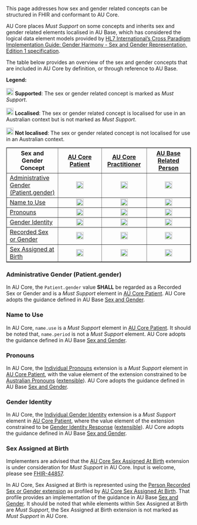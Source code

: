 This page addresses how sex and gender related concepts can be structured in FHIR and conformant to AU Core.

AU Core places *Must Support* on some concepts and inherits sex and gender related elements localised in AU Base, which has considered the logical data element models provided by [HL7 International’s Cross Paradigm Implementation Guide: Gender Harmony - Sex and Gender Representation, Edition 1 specification](https://hl7.org/xprod/ig/uv/gender-harmony/informative1/).

The table below provides an overview of the sex and gender concepts that are included in AU Core by definition, or through reference to AU Base.

**Legend:**

<img src="green_checkmark.svg.png" width="20"/> **Supported**: The sex or gender related concept is marked as *Must Support*.

<img src="orange_checkmark.svg.png" width="20"/> **Localised**: The sex or gender related concept is localised for use in an Australian context but is not marked as *Must Support*.

<img src="minus_symbol.svg.png" width="20"/> **Not localised**: The sex or gender related concept is not localised for use in an Australian context.


<table border="1" style="width: 100%; margin: auto; border-collapse: collapse;">
    <thead>
        <tr>
            <th style="width: 25%; text-align: center; vertical-align: middle;">Sex and Gender Concept</th>
            <th style="width: 25%; text-align: center; vertical-align: middle;"><a href="StructureDefinition-au-core-patient.html">AU Core Patient</a></th>
            <th style="width: 25%; text-align: center; vertical-align: middle;"><a href="StructureDefinition-au-core-practitioner.html">AU Core Practitioner</a></th>
            <th style="width: 25%; text-align: center; vertical-align: middle;"><a href="https://build.fhir.org/ig/hl7au/au-fhir-base/StructureDefinition-au-relatedperson.html">AU Base Related Person</a></th>
        </tr>
    </thead>
    <tbody>
          <tr>
            <td style="width: 25%; text-align: left; vertical-align: middle;"><a href="sex-and-gender.html#administrative-gender-patientgender">Administrative Gender (Patient.gender)</a></td>
            <td style="width: 25%; text-align: center; vertical-align: middle;"><img src="green_checkmark.svg.png" width="20"/></td>
            <td style="width: 25%; text-align: center; vertical-align: middle;"><img src="minus_symbol.svg.png" width="20"/></td>
            <td style="width: 25%; text-align: center; vertical-align: middle;"><img src="minus_symbol.svg.png" width="20"/></td>
        </tr>
        <tr>
            <td style="width: 25%; text-align: left; vertical-align: middle;"><a href="sex-and-gender.html#name-to-use">Name to Use</a></td>
            <td style="width: 25%; text-align: center; vertical-align: middle;"><img src="green_checkmark.svg.png" width="20"/></td>
            <td style="width: 25%; text-align: center; vertical-align: middle;"><img src="orange_checkmark.svg.png" width="20"/></td>
            <td style="width: 25%; text-align: center; vertical-align: middle;"><img src="orange_checkmark.svg.png" width="20"/></td>
        </tr>
        <tr>
            <td style="width: 25%; text-align: left; vertical-align: middle;"><a href="sex-and-gender.html#pronouns">Pronouns</a></td>
            <td style="width: 25%; text-align: center; vertical-align: middle;"><img src="green_checkmark.svg.png" width="20"/></td>
            <td style="width: 25%; text-align: center; vertical-align: middle;"><img src="orange_checkmark.svg.png" width="20"/></td>
            <td style="width: 25%; text-align: center; vertical-align: middle;"><img src="orange_checkmark.svg.png" width="20"/></td>
        </tr>
        <tr>
            <td style="width: 25%; text-align: left; vertical-align: middle;"><a href="sex-and-gender.html#gender-identity">Gender Identity</a></td>
            <td style="width: 25%; text-align: center; vertical-align: middle;"><img src="green_checkmark.svg.png" width="20"/></td>
            <td style="width: 25%; text-align: center; vertical-align: middle;"><img src="orange_checkmark.svg.png" width="20"/></td>
            <td style="width: 25%; text-align: center; vertical-align: middle;"><img src="orange_checkmark.svg.png" width="20"/></td>
        </tr>
        <tr>
            <td style="width: 25%; text-align: left; vertical-align: middle;"><a href="https://build.fhir.org/ig/hl7au/au-fhir-base/sexgender.html#recorded-sex-or-gender">Recorded Sex or Gender</a></td>
            <td style="width: 25%; text-align: center; vertical-align: middle;"><img src="orange_checkmark.svg.png" width="20"/></td>
            <td style="width: 25%; text-align: center; vertical-align: middle;"><img src="orange_checkmark.svg.png" width="20"/></td>
            <td style="width: 25%; text-align: center; vertical-align: middle;"><img src="orange_checkmark.svg.png" width="20"/></td>
        </tr>
        <tr>
            <td style="width: 25%; text-align: left; vertical-align: middle;"><a href="sex-and-gender.html#sex-assigned-at-birth">Sex Assigned at Birth</a></td>
            <td style="width: 25%; text-align: center; vertical-align: middle;"><img src="orange_checkmark.svg.png" width="20"/></td>
            <td style="width: 25%; text-align: center; vertical-align: middle;"><img src="orange_checkmark.svg.png" width="20"/></td>
            <td style="width: 25%; text-align: center; vertical-align: middle;"><img src="orange_checkmark.svg.png" width="20"/></td>
        </tr>
    </tbody>
</table>


### Administrative Gender (Patient.gender)
In AU Core, the `Patient.gender` value **SHALL** be regarded as a Recorded Sex or Gender and is a *Must Support* element in [AU Core Patient](StructureDefinition-au-core-patient.html). AU Core adopts the guidance defined in AU Base [Sex and Gender](https://build.fhir.org/ig/hl7au/au-fhir-base/sexgender.html#administrative-gender-patientgender).

### Name to Use
In AU Core, `name.use` is a *Must Support* element in [AU Core Patient](StructureDefinition-au-core-patient.html). It should be noted that, `name.period` is not a *Must Support* element. AU Core adopts the guidance defined in AU Base [Sex and Gender](https://build.fhir.org/ig/hl7au/au-fhir-base/sexgender.html#name-to-use-ntu).

### Pronouns​
In AU Core, the [Individual Pronouns](http://hl7.org/fhir/StructureDefinition/individual-pronouns) extension is a *Must Support* element in [AU Core Patient](StructureDefinition-au-core-patient.html), with the value element of the extension constrained to be [Australian Pronouns](https://www.healthterminologies.gov.au/integration/R4/fhir/ValueSet/australian-pronouns-1) ([extensible](http://hl7.org/fhir/R4/terminologies.html#extensible)). AU Core adopts the guidance defined in AU Base [Sex and Gender](https://build.fhir.org/ig/hl7au/au-fhir-base/sexgender.html#pronouns).


### Gender Identity
In AU Core, the [Individual Gender Identity](http://hl7.org/fhir/StructureDefinition/individual-genderIdentity) extension is a *Must Support* element in [AU Core Patient](StructureDefinition-au-core-patient.html), where the value element of the extension constrained to be [Gender Identity Response](https://healthterminologies.gov.au/fhir/ValueSet/gender-identity-response-1) ([extensible](http://hl7.org/fhir/R4/terminologies.html#extensible)). AU Core adopts the guidance defined in AU Base [Sex and Gender](https://build.fhir.org/ig/hl7au/au-fhir-base/sexgender.html#gender-identity-gi).

### Sex Assigned at Birth
<p class="request-for-feedback">Implementers are advised that the <a href="StructureDefinition-au-core-rsg-sexassignedab.html">AU Core Sex Assigned At Birth</a> extension is under consideration for <i>Must Support</i> in AU Core. Input is welcome, please see <a href="https://jira.hl7.org/browse/FHIR-44857">FHIR-44857</a>.</p>

In AU Core, Sex Assigned at Birth is represented using the [Person Recorded Sex or Gender extension](https://hl7.org/fhir/extensions/StructureDefinition-individual-recordedSexOrGender.html) as profiled by [AU Core Sex Assigned At Birth](StructureDefinition-au-core-rsg-sexassignedab.html). That profile provides an implementation of the guidance in AU Base [Sex and Gender](https://build.fhir.org/ig/hl7au/au-fhir-base/sexgender.html#sex-assigned-at-birth). It should be noted that while elements within Sex Assigned at Birth are *Must Support*, the Sex Assigned at Birth extension is not marked as *Must Support* in AU Core.  
